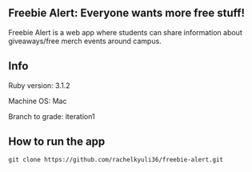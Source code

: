 ## Freebie Alert: Everyone wants more free stuff!
Freebie Alert is a web app where students can share information about giveaways/free merch events around campus. 


## Info
Ruby version: 3.1.2

Machine OS: Mac

Branch to grade: iteration1

## How to run the app
`git clone https://github.com/rachelkyuli36/freebie-alert.git`

